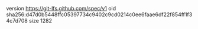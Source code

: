 version https://git-lfs.github.com/spec/v1
oid sha256:d47d0b5448ffc05397734c9402c9cd0214c0ee6faae6df22f854ff1f34c7d708
size 1282
